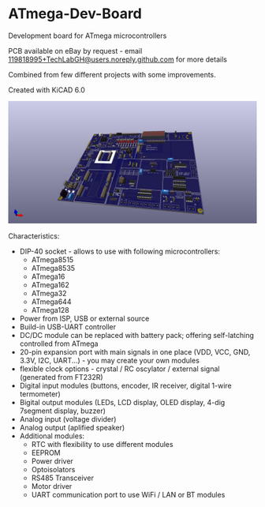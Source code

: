 # ATmega-Dev-Board
 Development board for ATmega microcontrollers

PCB available on eBay by request - email 119818995+TechLabGH@users.noreply.github.com for more details

Combined from few different projects with some improvements.

Created with KiCAD 6.0

![ATmega Dev Board](https://github.com/TechLabGH/ATmega-Dev-Board/blob/main/TechLab%20AVR%20DevBoard.jpg)

Characteristics:
- DIP-40 socket - allows to use with following microcontrollers:
  - ATmega8515
  - ATmega8535
  - ATmega16
  - ATmega162
  - ATmega32
  - ATmega644
  - ATmega128
 - Power from ISP, USB or external source
 - Build-in USB-UART controller
 - DC/DC module can be replaced with battery pack; offering self-latching controlled from ATmega
 - 20-pin expansion port with main signals in one place (VDD, VCC, GND, 3.3V, I2C, UART...) - you may create your own modules
 - flexible clock options - crystal / RC oscylator / external signal (generated from FT232R)
 - Digital input modules (buttons, encoder, IR receiver, digital 1-wire termometer)
 - Bigital output modules (LEDs, LCD display, OLED display, 4-dig 7segment display, buzzer)
 - Analog input (voltage divider)
 - Analog output (aplified speaker)
 - Additional modules:
   - RTC with flexibility to use different modules
   - EEPROM
   - Power driver
   - Optoisolators
   - RS485 Transceiver
   - Motor driver
   - UART communication port to use WiFi / LAN or BT modules
 
